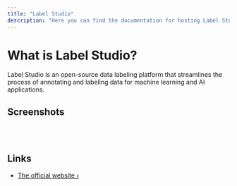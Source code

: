 ```yaml
---
title: "Label Studio"
description: "Here you can find the documentation for hosting Label Studio with Coolify."
---
```


# What is Label Studio?

<ZoomableImage src="/docs/images/services/labelstudio1.webp" />
Label Studio is an open-source data labeling platform that streamlines the process of annotating and labeling data for machine learning and AI applications.

## Screenshots

<br />
<ZoomableImage src="/docs/images/services/labelstudio2.webp" />
<br />
<ZoomableImage src="/docs/images/services/labelstudio3.webp" />

## Links

- [The official website ›](https://labelstud.io/)
